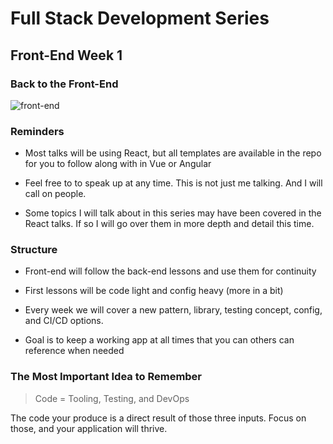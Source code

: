 # Full Stack Development Series

## Front-End Week 1

### Back to the Front-End

![front-end](./Lesson1Splash.png)

### Reminders

- Most talks will be using React, but all templates are available in the repo for you to follow along with in Vue or Angular

- Feel free to to speak up at any time. This is not just me talking. And I will call on people.

- Some topics I will talk about in this series may have been covered in the React talks. If so I will go over them in more depth and detail this time.

### Structure

- Front-end will follow the back-end lessons and use them for continuity

- First lessons will be code light and config heavy (more in a bit)

- Every week we will cover a new pattern, library, testing concept, config, and CI/CD options.

- Goal is to keep a working app at all times that you can others can reference when needed

### The Most Important Idea to Remember

> Code = Tooling, Testing, and DevOps

The code your produce is a direct result of those three inputs. Focus on those, and your application will thrive.
